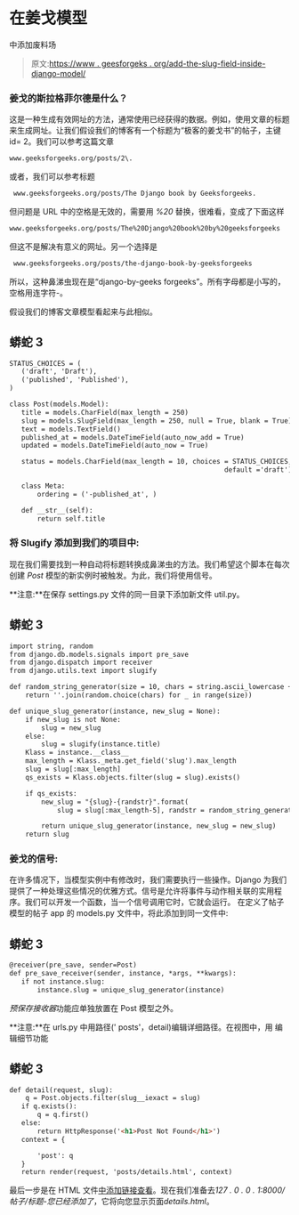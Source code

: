 # 在姜戈模型

中添加废料场

> 原文:[https://www . geesforgeks . org/add-the-slug-field-inside-django-model/](https://www.geeksforgeeks.org/add-the-slug-field-inside-django-model/)

### **姜戈的斯拉格菲尔德是什么？**

这是一种生成有效网址的方法，通常使用已经获得的数据。例如，使用文章的标题来生成网址。让我们假设我们的博客有一个标题为“极客的姜戈书”的帖子，主键 id= 2。我们可以参考这篇文章

```html
www.geeksforgeeks.org/posts/2\. 
```

或者，我们可以参考标题

```html
 www.geeksforgeeks.org/posts/The Django book by Geeksforgeeks. 
```

但问题是 URL 中的空格是无效的，需要用 *%20* 替换，很难看，变成了下面这样

```html
www.geeksforgeeks.org/posts/The%20Django%20book%20by%20geeksforgeeks 
```

但这不是解决有意义的网址。另一个选择是

```html
 www.geeksforgeeks.org/posts/the-django-book-by-geeksforgeeks
```

所以，这种鼻涕虫现在是“django-by-geeks forgeeks”。所有字母都是小写的，空格用连字符-。

假设我们的博客文章模型看起来与此相似。

## 蟒蛇 3

```html
STATUS_CHOICES = (
   ('draft', 'Draft'),
   ('published', 'Published'),
)

class Post(models.Model):
   title = models.CharField(max_length = 250)
   slug = models.SlugField(max_length = 250, null = True, blank = True)
   text = models.TextField()
   published_at = models.DateTimeField(auto_now_add = True)
   updated = models.DateTimeField(auto_now = True)

   status = models.CharField(max_length = 10, choices = STATUS_CHOICES,
                                                      default ='draft')

   class Meta:
       ordering = ('-published_at', )

   def __str__(self):
       return self.title
```

### **将 Slugify** 添加到**我们的项目中:**

现在我们需要找到一种自动将标题转换成鼻涕虫的方法。我们希望这个脚本在每次创建 *Post* 模型的新实例时被触发。为此，我们将使用信号。

**注意:**在保存 settings.py 文件的同一目录下添加新文件 util.py。

## 蟒蛇 3

```html
import string, random
from django.db.models.signals import pre_save
from django.dispatch import receiver
from django.utils.text import slugify

def random_string_generator(size = 10, chars = string.ascii_lowercase + string.digits):
    return ''.join(random.choice(chars) for _ in range(size))

def unique_slug_generator(instance, new_slug = None):
    if new_slug is not None:
        slug = new_slug
    else:
        slug = slugify(instance.title)
    Klass = instance.__class__
    max_length = Klass._meta.get_field('slug').max_length
    slug = slug[:max_length]
    qs_exists = Klass.objects.filter(slug = slug).exists()

    if qs_exists:
        new_slug = "{slug}-{randstr}".format(
            slug = slug[:max_length-5], randstr = random_string_generator(size = 4))

        return unique_slug_generator(instance, new_slug = new_slug)
    return slug
```

### **姜戈的信号:**

在许多情况下，当模型实例中有修改时，我们需要执行一些操作。Django 为我们提供了一种处理这些情况的优雅方式。信号是允许将事件与动作相关联的实用程序。我们可以开发一个函数，当一个信号调用它时，它就会运行。
在定义了帖子模型的帖子 app 的 models.py 文件中，将此添加到同一文件中:

## 蟒蛇 3

```html
@receiver(pre_save, sender=Post)
def pre_save_receiver(sender, instance, *args, **kwargs):
   if not instance.slug:
       instance.slug = unique_slug_generator(instance)
```

*预保存接收器*功能应单独放置在 Post 模型之外。

**注意:**在 urls.py 中用路径(' posts'，detail)编辑详细路径。在视图中，用
编辑细节功能

## 蟒蛇 3

```html
def detail(request, slug):
    q = Post.objects.filter(slug__iexact = slug)
   if q.exists():
       q = q.first()
   else:
       return HttpResponse('<h1>Post Not Found</h1>')
   context = {

       'post': q
   }
   return render(request, 'posts/details.html', context)
```

最后一步是在 HTML 文件[中添加链接查看](”/posts/{{)。现在我们准备去*127 . 0 . 0 . 1:8000/帖子/标题-您已经添加了*，它将向您显示页面*details.html*。